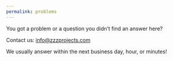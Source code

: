 ```yaml
---
permalink: problems
---
```


You got a problem or a question you didn’t find an answer here?

Contact us: <a href="mailto:info@zzzprojects.com">info@zzzprojects.com</a>

We usually answer within the next business day, hour, or minutes!
